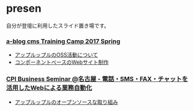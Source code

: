# presen

自分が登壇に利用したスライド置き場です。


### [a-blog cms Training Camp 2017 Spring](https://ablogcms.doorkeeper.jp/events/58683)

- [アップルップルのOSS活動について](https://steelydylan.github.io/presen/ablogcms-camp-2017-spring-oss.html)
- [コンポーネントベースのWebサイト制作](https://steelydylan.github.io/presen/ablogcms-camp-2017-spring-component.html)

### [CPI Business Seminar @名古屋 - 電話・SMS・FAX・チャットを活用したWebによる業務自動化](https://cpi-server.doorkeeper.jp/events/60345)

- [アップルップルのオープンソースな取り組み](https://steelydylan.github.io/presen/cpi-business-seminar.html)

